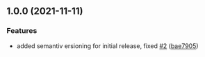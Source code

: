 ## 1.0.0 (2021-11-11)


### Features

* added semantiv ersioning for initial release, fixed [#2](https://github.com/tuteco/rstudio_datascience_verse/issues/2) ([bae7905](https://github.com/tuteco/rstudio_datascience_verse/commit/bae79056095185a6f20aa8bacc0f130edd19353f))
